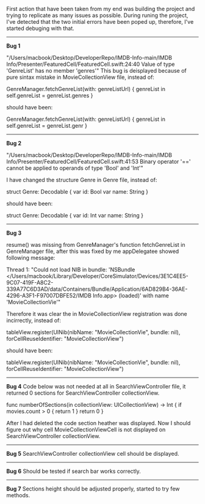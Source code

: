First action that have been taken from my end was building the project and trying to replicate as many issues as possible. During runing the project, I've detected that the two initial errors have been poped up, therefore, I've started debuging with that.
________________________
**Bug 1**

"/Users/macbook/Desktop/DeveloperRepo/IMDB-Info-main/IMDB Info/Presenter/FeaturedCell/FeaturedCell.swift:24:40 Value of type 'GenreList' has no member 'genres'"
This bug is deisplayed because of pure sintax mistake in MovieCollectionView file, instead of:

GenreManager.fetchGenreList(with: genreListUrl) { genreList in
            self.genreList = genreList.genres
        }
        
should have been:

GenreManager.fetchGenreList(with: genreListUrl) { genreList in
            self.genreList = genreList.genr
        }
________________________
**Bug 2**

"/Users/macbook/Desktop/DeveloperRepo/IMDB-Info-main/IMDB Info/Presenter/FeaturedCell/FeaturedCell.swift:41:53 Binary operator '==' cannot be applied to operands of type 'Bool' and 'Int'"

I have changed the structure Genre in Genre file, instead of:

struct Genre: Decodable {
    var id: Bool
    var name: String
}

should have been:

struct Genre: Decodable {
    var id: Int
    var name: String
}
________________________
**Bug 3**

resume() was missing from GenreManager's function fetchGenreList in GenreManager file, after this was fixed by me appDelegatee showed following message:

Thread 1: "Could not load NIB in bundle: 'NSBundle </Users/macbook/Library/Developer/CoreSimulator/Devices/3E1C4EE5-9C07-419F-A8C2-339A77C6D3AD/data/Containers/Bundle/Application/6AD829B4-36AE-4296-A3F1-F97007DBFE52/IMDB Info.app> (loaded)' with name 'MovieCollectionVie'"

Therefore it was clear the in MovieCollectionView registration was done incirrectly, instead of:

tableView.register(UINib(nibName: "MovieCollectionVie", bundle: nil), forCellReuseIdentifier: "MovieCollectionView")

should have been:

tableView.register(UINib(nibName: "MovieCollectionVie", bundle: nil), forCellReuseIdentifier: "MovieCollectionView")
________________________
**Bug 4**
Code below was not needed at all in SearchViewController file, it returned 0 sections for SearchViewController collectionView.

func numberOfSections(in collectionView: UICollectionView) -> Int {
        if movies.count > 0 {
            return 1
        }
        return 0
    }

After I had deleted the code section heather was displayed.
Now I should figure out why cell MovieCollectionViewCell is not displayed on SearchViewController collectionView.
________________________
**Bug 5**
SearchViewController collectionView cell should be displayed.
________________________
**Bug 6**
Should be tested if search bar works correctly.
________________________
**Bug 7**
Sections height should be adjusted properly, started to try few methods.
